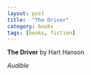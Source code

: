 ```yaml
---
layout: post
title:  "The Driver"
category: books
tags: [books, fiction]
---
```



**The Driver** by Hart Hanson

*Audible*

